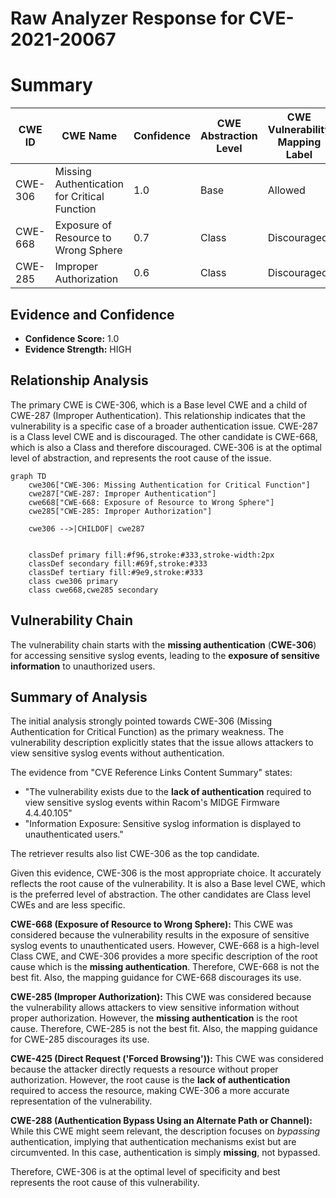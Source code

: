 # Raw Analyzer Response for CVE-2021-20067

# Summary
| CWE ID | CWE Name | Confidence | CWE Abstraction Level | CWE Vulnerability Mapping Label | CWE-Vulnerability Mapping Notes |
|---|---|---|---|---|---|
| CWE-306 | Missing Authentication for Critical Function | 1.0 | Base | Allowed | Primary CWE |
| CWE-668 | Exposure of Resource to Wrong Sphere | 0.7 | Class | Discouraged | Secondary Candidate |
| CWE-285 | Improper Authorization | 0.6 | Class | Discouraged | Secondary Candidate |

## Evidence and Confidence

*   **Confidence Score:** 1.0
*   **Evidence Strength:** HIGH

## Relationship Analysis
The primary CWE is CWE-306, which is a Base level CWE and a child of CWE-287 (Improper Authentication). This relationship indicates that the vulnerability is a specific case of a broader authentication issue. CWE-287 is a Class level CWE and is discouraged. The other candidate is CWE-668, which is also a Class and therefore discouraged. CWE-306 is at the optimal level of abstraction, and represents the root cause of the issue.

```mermaid
graph TD
    cwe306["CWE-306: Missing Authentication for Critical Function"]
    cwe287["CWE-287: Improper Authentication"]
    cwe668["CWE-668: Exposure of Resource to Wrong Sphere"]
    cwe285["CWE-285: Improper Authorization"]

    cwe306 -->|CHILDOF| cwe287
    

    classDef primary fill:#f96,stroke:#333,stroke-width:2px
    classDef secondary fill:#69f,stroke:#333
    classDef tertiary fill:#9e9,stroke:#333
    class cwe306 primary
    class cwe668,cwe285 secondary
```

## Vulnerability Chain
The vulnerability chain starts with the **missing authentication** (**CWE-306**) for accessing sensitive syslog events, leading to the **exposure of sensitive information** to unauthorized users.

## Summary of Analysis
The initial analysis strongly pointed towards CWE-306 (Missing Authentication for Critical Function) as the primary weakness. The vulnerability description explicitly states that the issue allows attackers to view sensitive syslog events without authentication.

The evidence from "CVE Reference Links Content Summary" states:

*   "The vulnerability exists due to the **lack of authentication** required to view sensitive syslog events within Racom's MIDGE Firmware 4.4.40.105"
*   "Information Exposure: Sensitive syslog information is displayed to unauthenticated users."

The retriever results also list CWE-306 as the top candidate.

Given this evidence, CWE-306 is the most appropriate choice. It accurately reflects the root cause of the vulnerability. It is also a Base level CWE, which is the preferred level of abstraction. The other candidates are Class level CWEs and are less specific.

**CWE-668 (Exposure of Resource to Wrong Sphere):** This CWE was considered because the vulnerability results in the exposure of sensitive syslog events to unauthenticated users. However, CWE-668 is a high-level Class CWE, and CWE-306 provides a more specific description of the root cause which is the **missing authentication**. Therefore, CWE-668 is not the best fit. Also, the mapping guidance for CWE-668 discourages its use.

**CWE-285 (Improper Authorization):** This CWE was considered because the vulnerability allows attackers to view sensitive information without proper authorization. However, the **missing authentication** is the root cause. Therefore, CWE-285 is not the best fit. Also, the mapping guidance for CWE-285 discourages its use.

**CWE-425 (Direct Request ('Forced Browsing')):** This CWE was considered because the attacker directly requests a resource without proper authorization. However, the root cause is the **lack of authentication** required to access the resource, making CWE-306 a more accurate representation of the vulnerability.

**CWE-288 (Authentication Bypass Using an Alternate Path or Channel):** While this CWE might seem relevant, the description focuses on *bypassing* authentication, implying that authentication mechanisms exist but are circumvented. In this case, authentication is simply **missing**, not bypassed.

Therefore, CWE-306 is at the optimal level of specificity and best represents the root cause of this vulnerability.